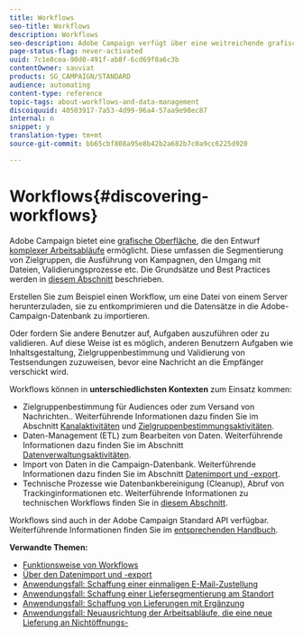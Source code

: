 ```yaml
---
title: Workflows
seo-title: Workflows
description: Workflows
seo-description: Adobe Campaign verfügt über eine weitreichende grafische Umgebung, in der Prozesse konzipiert und automatisiert werden können.
page-status-flag: never-activated
uuid: 7c1e8cea-90d0-491f-ab8f-6cd69f8a6c3b
contentOwner: sauviat
products: SG_CAMPAIGN/STANDARD
audience: automating
content-type: reference
topic-tags: about-workflows-and-data-management
discoiquuid: 40503917-7a53-4d99-96a4-57aa9e98ec87
internal: n
snippet: y
translation-type: tm+mt
source-git-commit: bb65cbf808a95e8b42b2a682b7c0a9cc6225d920

---
```



# Workflows{#discovering-workflows}

Adobe Campaign bietet eine [grafische Oberfläche](../../automating/using/workflow-interface.md), die den Entwurf [komplexer Arbeitsabläufe](../../automating/using/workflow-operating-principles.md) ermöglicht. Diese umfassen die Segmentierung von Zielgruppen, die Ausführung von Kampagnen, den Umgang mit Dateien, Validierungsprozesse etc. Die Grundsätze und Best Practices werden in [diesem Abschnitt](../../automating/using/building-a-workflow.md) beschrieben.

Erstellen Sie zum Beispiel einen Workflow, um eine Datei von einem Server herunterzuladen, sie zu entkomprimieren und die Datensätze in die Adobe-Campaign-Datenbank zu importieren.

Oder fordern Sie andere Benutzer auf, Aufgaben auszuführen oder zu validieren. Auf diese Weise ist es möglich, anderen Benutzern Aufgaben wie Inhaltsgestaltung, Zielgruppenbestimmung und Validierung von Testsendungen zuzuweisen, bevor eine Nachricht an die Empfänger verschickt wird.

Workflows können in **unterschiedlichsten Kontexten** zum Einsatz kommen:

* Zielgruppenbestimmung für Audiences oder zum Versand von Nachrichten.. Weiterführende Informationen dazu finden Sie im Abschnitt [Kanalaktivitäten](../../automating/using/about-channel-activities.md) und [Zielgruppenbestimmungsaktivitäten](../../automating/using/about-targeting-activities.md).
* Daten-Management (ETL) zum Bearbeiten von Daten. Weiterführende Informationen dazu finden Sie im Abschnitt [Datenverwaltungsaktivitäten](../../automating/using/about-data-management-activities.md).
* Import von Daten in die Campaign-Datenbank. Weiterführende Informationen dazu finden Sie im Abschnitt [Datenimport und -export](../../automating/using/about-data-import-and-export.md).
* Technische Prozesse wie Datenbankbereinigung (Cleanup), Abruf von Trackinginformationen etc. Weiterführende Informationen zu technischen Workflows finden Sie in [diesem Abschnitt](../../administration/using/technical-workflows.md).

Workflows sind auch in der Adobe Campaign Standard API verfügbar. Weiterführende Informationen finden Sie im [entsprechenden Handbuch](https://docs.campaign.adobe.com/doc/standard/en/api/ACS_API.html#managing-workflows).

**Verwandte Themen:**

* [Funktionsweise von Workflows](../../automating/using/workflow-operating-principles.md)
* [Über den Datenimport und -export](../../automating/using/about-data-import-and-export.md)
* [Anwendungsfall: Schaffung einer einmaligen E-Mail-Zustellung](../../automating/using/workflow-weekly-offer.md)
* [Anwendungsfall: Schaffung einer Liefersegmentierung am Standort](../../automating/using/workflow-segmentation-location.md)
* [Anwendungsfall: Schaffung von Lieferungen mit Ergänzung](../../automating/using/workflow-created-query-with-complement.md)
* [Anwendungsfall: Neuausrichtung der Arbeitsabläufe, die eine neue Lieferung an Nichtöffnungs-](../../automating/using/workflow-cross-channel-retargeting.md)
